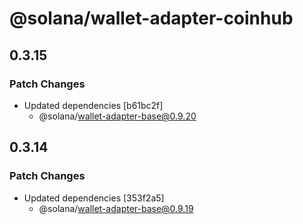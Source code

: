 # @solana/wallet-adapter-coinhub

## 0.3.15

### Patch Changes

-   Updated dependencies [b61bc2f]
    -   @solana/wallet-adapter-base@0.9.20

## 0.3.14

### Patch Changes

-   Updated dependencies [353f2a5]
    -   @solana/wallet-adapter-base@0.9.19

